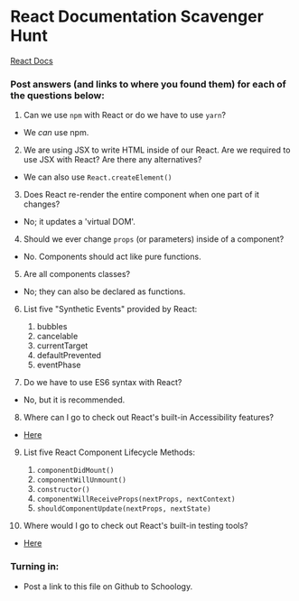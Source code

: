 # React Documentation Scavenger Hunt

[React Docs](https://facebook.github.io/react/docs/hello-world.html)

### Post answers (and links to where you found them) for each of the questions below:

1. Can we use `npm` with React or do we have to use `yarn`?
 - We _can_ use npm.

2. We are using JSX to write HTML inside of our React. Are we required to use JSX with React? Are there any alternatives?
 - We can also use `React.createElement()`

3. Does React re-render the entire component when one part of it changes?
 - No; it updates a 'virtual DOM'.

4. Should we ever change `props` (or parameters) inside of a component? 
 - No. Components should act like pure functions.

5. Are all components classes? 
 - No; they can also be declared as functions.
 
6. List five "Synthetic Events" provided by React:
    1. bubbles
    2. cancelable
    3. currentTarget
    4. defaultPrevented
    5. eventPhase
 
7. Do we have to use ES6 syntax with React?
 - No, but it is recommended.
 
8. Where can I go to check out React's built-in Accessibility features?
 - [Here](https://reactjs.org/docs/accessibility.html)
 
9. List five React Component Lifecycle Methods:
    1. `componentDidMount()`
    2. `componentWillUnmount()`
    3. `constructor()`
    4. `componentWillReceiveProps(nextProps, nextContext)`
    5. `shouldComponentUpdate(nextProps, nextState)`
 
10. Where would I go to check out React's built-in testing tools?
 - [Here](https://reactjs.org/docs/test-utils.html)
 
### Turning in:

* Post a link to this file on Github to Schoology.
